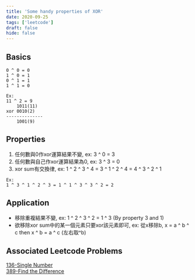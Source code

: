 ```yaml
---
title: 'Some handy properties of XOR'
date: 2020-09-25
tags: ['leetcode']
draft: false
hide: false
---
```


## Basics
```
0 ^ 0 = 0
1 ^ 0 = 1
0 ^ 1 = 1
1 ^ 1 = 0

Ex:
11 ^ 2 = 9
    1011(11)
xor 0010(2)
-------------- 
    1001(9)
```

## Properties
1. 任何數與0作xor運算結果不變, ex: 3 ^ 0 = 3
2. 任何數與自己作xor運算結果為0, ex: 3 ^ 3 = 0
3. xor sum有交換律, ex: 1 ^ 2 ^ 3 ^ 4 = 3 ^ 1 ^ 2 ^ 4 = 4 ^ 3 ^ 2 ^ 1
```
Ex:
1 ^ 3 ^ 1 ^ 2 ^ 3 = 1 ^ 1 ^ 3 ^ 3 ^ 2 = 2
```

## Application
* 移除重複結果不變, ex: 1 ^ 2 ^ 3 ^ 2 = 1 ^ 3 (By property 3 and 1)
* 欲移除xor sum中的某一個元素只要xor該元素即可, ex: 從x移除b, x = a ^ b ^ c then x ^ b = a ^ c (左右取^b)

## Associated Leetcode Problems
[136-Single Number](https://leetcode.com/problems/single-number/)  
[389-Find the Difference](https://leetcode.com/problems/find-the-difference/)